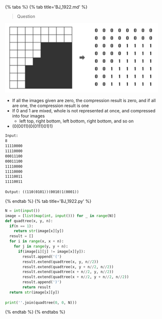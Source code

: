 {% tabs %}
{% tab title='BJ_1922.md' %}

> Question

![BJ_1992](images/20210302_015030.png)

* If all the images given are zero, the compression result is zero, and if all are one, the compression result is one
* If 0 and 1 are mixed, whole is not represented at once, and compressed into four images
  * left top, right bottom, left bottom, right bottom, and so on
* (0(0011)(0(0111)01)1)

```txt
Input:
8
11110000
11110000
00011100
00011100
11110000
11110000
11110011
11110011

Output: ((110(0101))(0010)1(0001))
```

{% endtab %}
{% tab title='BJ_1922.py' %}

```py
N = int(input())
image = [list(map(int, input())) for _ in range(N)]
def quadtree(x, y, n):
  if(n == 1):
    return str(image[x][y])
  result = []
  for i in range(x, x + n):
    for j in range(y, y + n):
      if(image[i][j] != image[x][y]):
        result.append('(')
        result.extend(quadtree(x, y, n//2))
        result.extend(quadtree(x, y + n//2, n//2))
        result.extend(quadtree(x + n//2, y, n//2))
        result.extend(quadtree(x + n//2, y + n//2, n//2))
        result.append(')')
        return result
  return str(image[x][y])

print(''.join(quadtree(0, 0, N)))
```

{% endtab %}
{% endtabs %}
